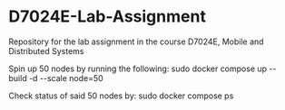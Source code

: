 # D7024E-Lab-Assignment
Repository for the lab assignment in the course D7024E, Mobile and Distributed Systems

Spin up 50 nodes by running the following:
sudo docker compose up --build -d --scale node=50

Check status of said 50 nodes by:
sudo docker compose ps
